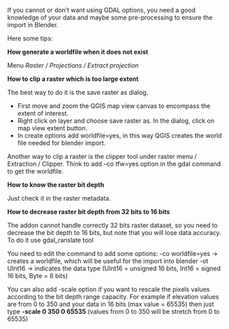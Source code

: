 If you cannot or don’t want using GDAL options, you need a good knowledge of your data and maybe some pre-processing to ensure the import in Blender.

Here some tips:

**How generate a worldfile when it does not exist**

Menu *Raster / Projections / Extract projection*

**How to clip a raster which is too large extent**

The best way to do it is the save raster as dialog.

* First move and zoom the QGIS map view canvas to encompass the extent of interest.
* Right click on layer and choose save raster as. In the dialog, click on map view extent button.
* In create options add worldfile=yes, in this way QGIS creates the world file needed for blender import.

Another way to clip a raster is the clipper tool under raster menu / Extraction / Clipper. Think to add –co tfw=yes option in the gdal command to get the worldfile.

**How to know the raster bit depth**

Just check it in the raster metadata.

**How to decrease raster bit depth from 32 bits to 16 bits**

The addon cannot handle correctly 32 bits raster dataset, so you need to decrease the bit depth to 16 bits, but note that you will lose data accuracy. To do it use gdal_ranslate tool

You need to edit the command to add some options:
-co worldfile=yes -> creates a worldfile, which will be useful for the import into blender
-ot UInt16 -> indicates the data type (UInt16 = unsigned 16 bits, Int16 = signed 16 bits, Byte = 8 bits)

You can also add -scale option if you want to rescale the pixels values according to the bit depth range capacity. For example if elevation values are from 0 to 350 and your data in 16 bits (max value = 65535) then just type **-scale 0 350 0 65535** (values from 0 to 350 will be stretch from 0 to 65535)